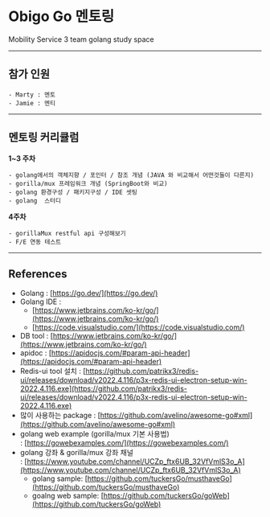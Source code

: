 # Obigo Go 멘토링
Mobility Service 3 team golang study space

------------

## 참가 인원
```
- Marty : 멘토 
- Jamie : 멘티
```
------------

## 멘토링 커리큘럼
**1~3 주차** 
```
- golang에서의 객체지향 / 포인터 / 참조 개념 (JAVA 와 비교해서 어떤것들이 다른지)
- gorilla/mux 프레임워크 개념 (SpringBoot와 비교)
- golang 환경구성 / 패키지구성 / IDE 셋팅
- golang  스터디
```
**4주차** 
```
- gorillaMux restful api 구성해보기
- F/E 연동 테스트
```

------------
## References

- Golang : [https://go.dev/](https://go.dev/)
- Golang IDE :
    - [https://www.jetbrains.com/ko-kr/go/](https://www.jetbrains.com/ko-kr/go/)
    - [https://code.visualstudio.com/](https://code.visualstudio.com/)
- DB tool : [https://www.jetbrains.com/ko-kr/go/](https://www.jetbrains.com/ko-kr/go/)
- apidoc : [https://apidocjs.com/#param-api-header](https://apidocjs.com/#param-api-header)
- Redis-ui tool 설치 : [https://github.com/patrikx3/redis-ui/releases/download/v2022.4.116/p3x-redis-ui-electron-setup-win-2022.4.116.exe](https://github.com/patrikx3/redis-ui/releases/download/v2022.4.116/p3x-redis-ui-electron-setup-win-2022.4.116.exe)
- 많이 사용하는 package : [https://github.com/avelino/awesome-go#xml](https://github.com/avelino/awesome-go#xml)
- golang web example (gorilla/mux 기본 사용법) : [https://gowebexamples.com/](https://gowebexamples.com/)
- golang 강좌 & gorilla/mux 강좌 채널 : [https://www.youtube.com/channel/UCZp_ftx6UB_32VfVmlS3o_A](https://www.youtube.com/channel/UCZp_ftx6UB_32VfVmlS3o_A)
    - golang sample: [https://github.com/tuckersGo/musthaveGo](https://github.com/tuckersGo/musthaveGo)
    - goalng web sample: [https://github.com/tuckersGo/goWeb](https://github.com/tuckersGo/goWeb)
